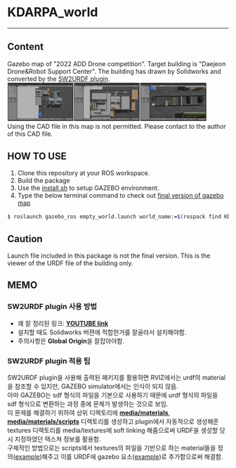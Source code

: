 # KDARPA_world
-----
## Content
 Gazebo map of "2022 ADD Drone competition". Target building is "Daejeon Drone&Robot Support Center". The building has drawn by Solidworks and converted by the [SW2URDF plugin](http://wiki.ros.org/sw_urdf_exporter).    
 <img src="pics/top_view.png" width="30%" height="30%" title="Top View" alt="Top View"></img><img src="pics/top_indoor.png" width="30%" height="30%" title="Indoor View" alt="Indoor View"></img></img><img src="pics/top_outdoor.png" width="30%" height="30%" title="Outdoor View" alt="Outdoor View"></img>   
 Using the CAD file in this map is not permitted. Please contact to the author of this CAD file.   

## HOW TO USE
1. Clone this repository at your ROS workspace.
2. Build the package
3. Use the [install.sh](/install.sh) to setup GAZEBO environment.
4. Type the below terminal command to check out [final version of gazebo map](/worlds/final_kdarpa.world)
  ```bash
  $ roslaunch gazebo_ros empty_world.launch world_name:=$(rospack find KDARPA)/worlds/final_kdarpa.world
  ```

## Caution
 Launch file included in this package is not the final version. This is the viewer of the URDF file of the building only.
 
 
 ## MEMO
 ### SW2URDF plugin 사용 방법
 * 꽤 잘 정리된 링크: [**YOUTUBE link**](https://www.youtube.com/watch?v=OSL-zqw4cXs&t=285s)   
 * 설치할 때도 Solidworks 버젼에 적합한거를 잘골라서 설치해야함.   
 * 주의사항은 **Global Origin**을 잘잡아야함.
 ### SW2URDF plugin 적용 팁
  SW2URDF plugin을 사용해 출력된 패키지를 활용하면 RVIZ에서는 urdf의 material을 참조할 수 있지만, GAZEBO simulator에서는 인식이 되지 않음.   
  아마 GAZEBO는 sdf 형식의 파일을 기본으로 사용하기 때문에 urdf 형식의 파일을 sdf 형식으로 변환하는 과정 중에 문제가 발생하는 것으로 보임.   
  이 문제를 해결하기 위하여 상위 디렉토리에 [**media/materials**](/media/materials), [**media/materials/scripts**](/media/materials/scripts) 디렉토리를 생성하고 plugin에서 자동적으로 생성해준 textures 디렉토리를 media/textures에 soft linking 해줌으로써 URDF을 생성할 당시 지정하였던 텍스쳐 정보를 활용함.   
  구체적인 방법으로는 scripts에서 textures의 파일을 기반으로 하는 material들을 정의([example](/media/materials/scripts/paint.material))해주고 이를 URDF에 gazebo 요소([example](/urdf/KDARPA.urdf#L1969))로 추가함으로써 해결함.   
